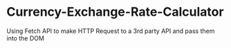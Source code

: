 # Currency-Exchange-Rate-Calculator
Using Fetch API to make HTTP Request to a 3rd party API and pass them into the DOM
